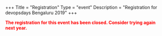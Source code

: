 +++
Title = "Registration"
Type = "event"
Description = "Registration for devopsdays Bengaluru 2019"
+++

<div style="width:100%; text-align:left;">

<b style="color:red;">The registration for this event has been closed. Consider trying again next year.</b>
</div></div>
</div>
